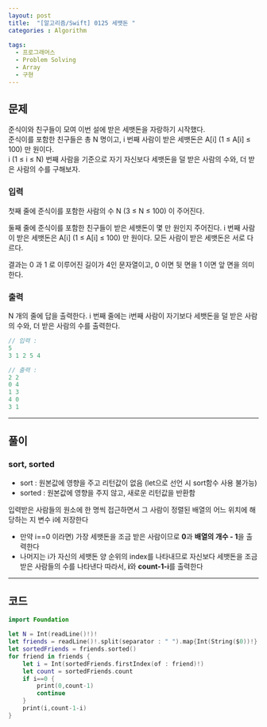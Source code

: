 ```yaml
---
layout: post
title:  "[알고리즘/Swift] 0125 세뱃돈 "
categories : Algorithm
  
tags:
  - 프로그래머스
  - Problem Solving
  - Array
  - 구현
---
```


## 문제
준식이와 친구들이 모여 이번 설에 받은 세뱃돈을 자랑하기 시작했다.   
준식이를 포함한 친구들은 총 N 명이고, i 번째 사람이 받은 세뱃돈은 A[i] (1 ≤ A[i] ≤ 100) 만 원이다.   
i (1 ≤ i ≤ N) 번째 사람을 기준으로 자기 자신보다 세뱃돈을 덜 받은 사람의 수와, 더 받은 사람의 수를 구해보자.   

### 입력   
첫째 줄에 준식이를 포함한 사람의 수 N (3 ≤ N ≤ 100) 이 주어진다.

둘째 줄에 준식이를 포함한 친구들이 받은 세뱃돈이 몇 만 원인지 주어진다. i 번째 사람이 받은 세뱃돈은 A[i] (1 ≤ A[i] ≤ 100) 만 원이다. 모든 사람이 받은 세뱃돈은 서로 다르다.

결과는 0 과 1 로 이루어진 길이가 4인 문자열이고, 0 이면 뒷 면을 1 이면 앞 면을 의미한다.
### 출력 
N 개의 줄에 답을 출력한다. i 번째 줄에는 i번째 사람이 자기보다 세뱃돈을 덜 받은 사람의 수와, 더 받은 사람의 수를 출력한다.  



```swift
// 입력 :
5
3 1 2 5 4

// 출력 : 
2 2
0 4
1 3
4 0
3 1
```
* * *
## 풀이
 
### sort, sorted
- sort : 원본값에 영향을 주고 리턴값이 없음 (let으로 선언 시 sort함수 사용 불가능)
- sorted : 원본값에 영향을 주지 않고, 새로운 리턴값을 반환함

입력받은 사람들의 원소에 한 명씩 접근하면서 그 사람이 정렬된 배열의 어느 위치에 해당하는 지 변수 i에 저장한다     
- 만약 i==0 이라면) 가장 세뱃돈을 조금 받은 사람이므로 **0**과 **배열의 개수 - 1**을 출력한다
- 나머지는 i가 자신의 세뱃돈 양 순위의 index를 나타내므로 자신보다 세뱃돈을 조금 받은 사람들의 수를 나타낸다 따라서, **i**와 **count-1-i**를 출력한다   

* * *

## 코드
  
```swift
import Foundation

let N = Int(readLine()!)!
let friends = readLine()!.split(separator : " ").map{Int(String($0))!}
let sortedFriends = friends.sorted()
for friend in friends {
    let i = Int(sortedFriends.firstIndex(of : friend)!)
    let count = sortedFriends.count
    if i==0 {
        print(0,count-1)
        continue
    }
    print(i,count-1-i)
}
```
